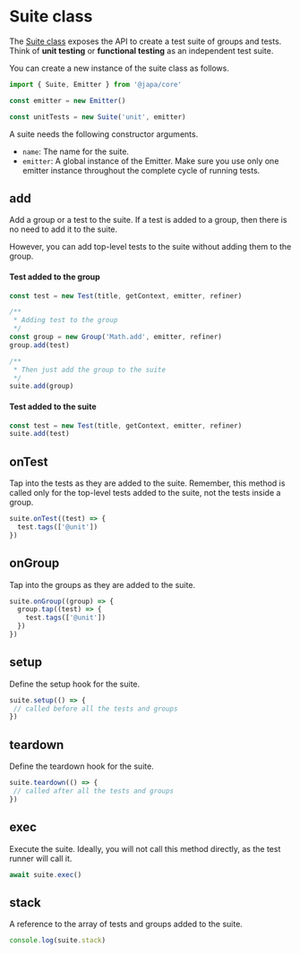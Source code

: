 # Suite class

The [Suite class](https://github.com/japa/core/blob/develop/src/Suite/index.ts) exposes the API to create a test suite of groups and tests. Think of **unit testing** or **functional testing** as an independent test suite. 

You can create a new instance of the suite class as follows.

```ts
import { Suite, Emitter } from '@japa/core'

const emitter = new Emitter()

const unitTests = new Suite('unit', emitter)
```

A suite needs the following constructor arguments.

- `name`: The name for the suite.
- `emitter`: A global instance of the Emitter. Make sure you use only one emitter instance throughout the complete cycle of running tests.

## add

Add a group or a test to the suite. If a test is added to a group, then there is no need to add it to the suite.

However, you can add top-level tests to the suite without adding them to the group.

#### Test added to the group

```ts
const test = new Test(title, getContext, emitter, refiner)

/**
 * Adding test to the group
 */
const group = new Group('Math.add', emitter, refiner)
group.add(test)

/**
 * Then just add the group to the suite
 */
suite.add(group)
```

#### Test added to the suite

```ts
const test = new Test(title, getContext, emitter, refiner)
suite.add(test)
```

## onTest

Tap into the tests as they are added to the suite. Remember, this method is called only for the top-level tests added to the suite, not the tests inside a group.

```ts
suite.onTest((test) => {
  test.tags(['@unit'])
})
```

## onGroup

Tap into the groups as they are added to the suite.

```ts
suite.onGroup((group) => {
  group.tap((test) => {
    test.tags(['@unit'])
  })
})
```

## setup

Define the setup hook for the suite.

```ts
suite.setup(() => {
 // called before all the tests and groups
})
```

## teardown

Define the teardown hook for the suite.

```ts
suite.teardown(() => {
 // called after all the tests and groups
})
```

## exec

Execute the suite. Ideally, you will not call this method directly, as the test runner will call it.

```ts
await suite.exec()
```

## stack

A reference to the array of tests and groups added to the suite.

```ts
console.log(suite.stack)
```
